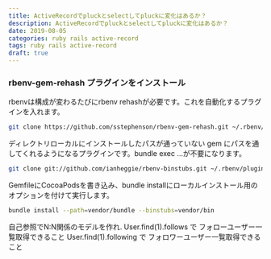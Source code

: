 ```yaml
---
title: ActiveRecordでpluckとselectしてpluckに変化はあるか？
description: ActiveRecordでpluckとselectしてpluckに変化はあるか？
date: 2019-08-05
categories: ruby rails active-record
tags: ruby rails active-record
draft: true
---
```

### rbenv-gem-rehash プラグインをインストール
rbenvは構成が変わるたびにrbenv rehashが必要です。これを自動化するプラグインを入れます。
```sh
git clone https://github.com/sstephenson/rbenv-gem-rehash.git ~/.rbenv/plugins/rbenv-gem-rehash
```

ディレクトリローカルにインストールしたパスが通っていない gem にパスを通してくれるようになるプラグインです。bundle exec ...が不要になります。
```sh
git clone git://github.com/ianheggie/rbenv-binstubs.git ~/.rbenv/plugins/rbenv-binstubs
```

GemfileにCocoaPodsを書き込み、bundle installにローカルインストール用のオプションを付けて実行します。
```sh
bundle install --path=vendor/bundle --binstubs=vendor/bin
```

自己参照でN:N関係のモデルを作れ.
User.find(1).follows で フォローユーザー一覧取得できること
User.find(1).following で フォロワーユーザー一覧取得できること
